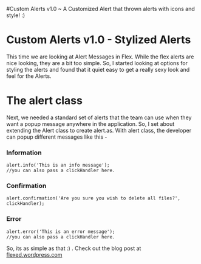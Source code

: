 #Custom Alerts v1.0 ~ A Customized Alert that thrown alerts with icons and style! :)

# Custom Alerts v1.0 - Stylized Alerts #
This time we are looking at Alert Messages in Flex. While the flex alerts are nice looking, they are a bit too simple. So, I started looking at options for styling the alerts and found that it quiet easy to get a really sexy look and feel for the Alerts.


# The alert class #
Next, we needed a standard set of alerts that the team can use when they want a popup message anywhere in the application. So, I set about extending the Alert class to create alert.as. With alert class, the developer can popup different messages like this -

### Information ###
```
alert.info('This is an info message');
//you can also pass a clickHandler here.
```
### Confirmation ###
```
alert.confirmation('Are you sure you wish to delete all files?', clickHandler);
```
### Error ###
```
alert.error('This is an error message');
//you can also pass a clickHandler here.
```

So, its as simple as that :) . Check out the blog post at [flexed.wordpress.com](http://flexed.wordpress.com/2007/04/10/styling-alerts-calerts-v10/)
